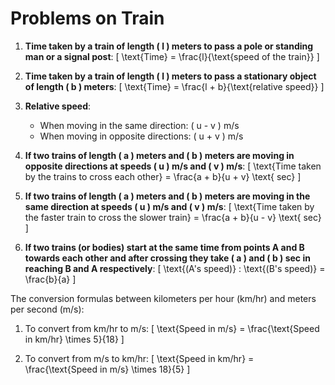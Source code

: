 # Problems on Train

1. **Time taken by a train of length \( l \) meters to pass a pole or standing man or a signal post**:
\[ \text{Time} = \frac{l}{\text{speed of the train}} \]

2. **Time taken by a train of length \( l \) meters to pass a stationary object of length \( b \) meters**:
\[ \text{Time} = \frac{l + b}{\text{relative speed}} \]

3. **Relative speed**:
   - When moving in the same direction: \( u - v \) m/s
   - When moving in opposite directions: \( u + v \) m/s

4. **If two trains of length \( a \) meters and \( b \) meters are moving in opposite directions at speeds \( u \) m/s and \( v \) m/s**:
\[ \text{Time taken by the trains to cross each other} = \frac{a + b}{u + v} \text{ sec} \]

5. **If two trains of length \( a \) meters and \( b \) meters are moving in the same direction at speeds \( u \) m/s and \( v \) m/s**:
\[ \text{Time taken by the faster train to cross the slower train} = \frac{a + b}{u - v} \text{ sec} \]

6. **If two trains (or bodies) start at the same time from points A and B towards each other and after crossing they take \( a \) and \( b \) sec in reaching B and A respectively**:
\[ \text{(A's speed)} : \text{(B's speed)} = \frac{b}{a} \]

The conversion formulas between kilometers per hour (km/hr) and meters per second (m/s):

1. To convert from km/hr to m/s:
\[ \text{Speed in m/s} = \frac{\text{Speed in km/hr} \times 5}{18} \]

2. To convert from m/s to km/hr:
\[ \text{Speed in km/hr} = \frac{\text{Speed in m/s} \times 18}{5} \]
